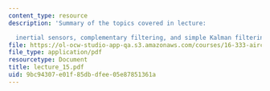```yaml
---
content_type: resource
description: 'Summary of the topics covered in lecture:

  inertial sensors, complementary filtering, and simple Kalman filtering.'
file: https://ol-ocw-studio-app-qa.s3.amazonaws.com/courses/16-333-aircraft-stability-and-control-fall-2004/9bc94307e01f85dbdfee05e87851361a_lecture_15.pdf
file_type: application/pdf
resourcetype: Document
title: lecture_15.pdf
uid: 9bc94307-e01f-85db-dfee-05e87851361a
---
```

